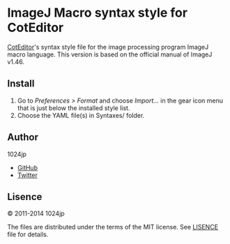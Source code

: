 
ImageJ Macro syntax style for CotEditor
=========================================

[CotEditor][]'s syntax style file for the image processing program ImageJ macro language. This version is based on the official manual of ImageJ v1.46.

[CotEditor]: http://coteditor.github.io/


Install
----------------------

1. Go to *Preferences > Format* and choose *Import…* in the gear icon menu that is just below the installed style list.
2. Choose the YAML file(s) in Syntaxes/ folder.


Author
----------------------

1024jp

- [GitHub](https://github.com/1024jp)
- [Twitter](https://twitter.com/1024jp)


Lisence
----------------------

© 2011-2014 1024jp

The files are distributed under the terms of the MIT license. See [LISENCE](LISENCE) file for details.
